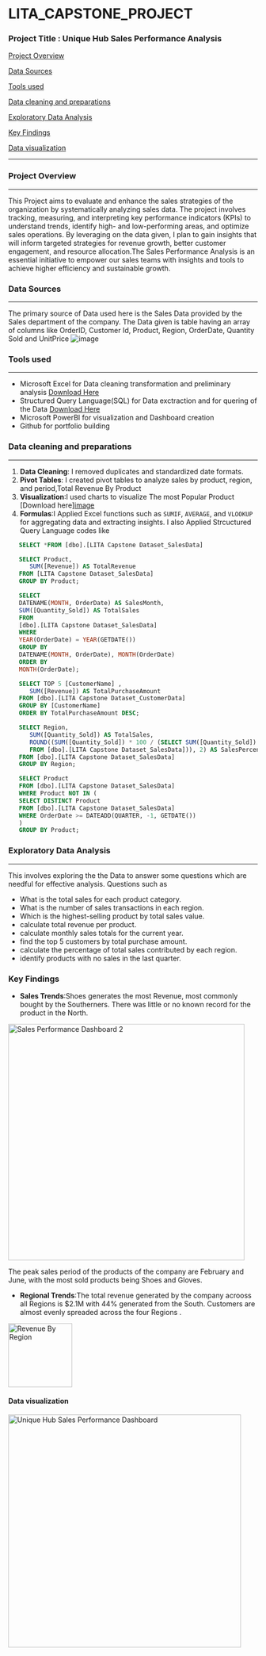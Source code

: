 # LITA_CAPSTONE_PROJECT

###  Project Title : Unique Hub Sales Performance Analysis

[Project Overview](#Project-Overview)

[Data Sources](#Data-Sources)

[Tools used](#Tools-used)

[Data cleaning and preparations](#Data-cleaning-and-preparations)

[Exploratory Data Analysis](#Exploratory-Data-Analysis)

[Key Findings](#Key_Findings)

[Data visualization](#Data_visualization)

---
###  Project Overview
---
This  Project aims to evaluate and enhance the sales strategies of the organization by systematically analyzing sales data. The project involves tracking, measuring, and interpreting key performance indicators (KPIs) to understand trends, identify high- and low-performing areas, and optimize sales operations. By leveraging on the data given, I plan to gain insights that will inform targeted strategies for revenue growth, better customer engagement, and resource allocation.The Sales Performance Analysis  is an essential initiative to empower our sales teams with insights and tools to achieve higher efficiency and sustainable growth.

### Data Sources
---
The primary source of Data used here is the Sales Data provided by the Sales department of the company. The Data given is table having an array of columns like
  OrderID,	Customer Id,	Product,	Region,	OrderDate,	Quantity Sold and	UnitPrice
![image](https://github.com/user-attachments/assets/0e561905-46cf-4250-9549-19f82b821dbe)


###  Tools used
---
- Microsoft Excel for Data cleaning transformation and preliminary analysis [Download Here](https://1drv.ms/x/c/a7c3aecf7c2c74b7/EeAOvisv5DNEjzCCV82C-FQB6oBdZX01oafZ_V36Su7STw?e=9QNaj7)
- Structured Query Language(SQL) for Data exctraction and for quering of the Data [Download Here](https://1drv.ms/u/c/a7c3aecf7c2c74b7/EedFi05BUQhDs4J6Cscuoe4BADTNFx-y2v9Ijh__yjiTCw?e=r62WZn)
- Microsoft PowerBI for visualization and Dashboard creation
- Github for portfolio building

###  Data cleaning and preparations
---

  1. **Data Cleaning**: I removed duplicates and standardized date formats.
  2. **Pivot Tables**: I created pivot tables to analyze sales by product, region, and period,Total Revenue By Product	
  3. **Visualization**:I used charts to visualize The most Popular Product [Download here][image](https://github.com/user-attachments/assets/efb52924-b204-4f35-a6f7-bde18e753003)
  4. **Formulas**:I Applied Excel functions such as `SUMIF`, `AVERAGE`, and `VLOOKUP` for aggregating data and extracting insights.
     I also Applied Strcuctured Query Language codes like

 ```sql
    SELECT *FROM [dbo].[LITA Capstone Dataset_SalesData]
 ```
 ```sql
    SELECT Product, 
       SUM([Revenue]) AS TotalRevenue
    FROM [LITA Capstone Dataset_SalesData]
    GROUP BY Product;
 ```
 ```sql
    SELECT 
    DATENAME(MONTH, OrderDate) AS SalesMonth, 
    SUM([Quantity_Sold]) AS TotalSales
    FROM 
    [dbo].[LITA Capstone Dataset_SalesData]
    WHERE 
    YEAR(OrderDate) = YEAR(GETDATE()) 
    GROUP BY 
    DATENAME(MONTH, OrderDate), MONTH(OrderDate)
    ORDER BY 
    MONTH(OrderDate);  
 ```
 ```sql
    SELECT TOP 5 [CustomerName] , 
       SUM([Revenue]) AS TotalPurchaseAmount
    FROM [dbo].[LITA Capstone Dataset_CustomerData]
    GROUP BY [CustomerName]
    ORDER BY TotalPurchaseAmount DESC;
 ```
 ```sql
    SELECT Region, 
       SUM([Quantity_Sold]) AS TotalSales, 
       ROUND((SUM([Quantity_Sold]) * 100 / (SELECT SUM([Quantity_Sold])
	   FROM [dbo].[LITA Capstone Dataset_SalesData])), 2) AS SalesPercentage
    FROM [dbo].[LITA Capstone Dataset_SalesData]
    GROUP BY Region;
 ```
 ```sql
    SELECT Product
    FROM [dbo].[LITA Capstone Dataset_SalesData]
    WHERE Product NOT IN (
    SELECT DISTINCT Product
    FROM [dbo].[LITA Capstone Dataset_SalesData]
    WHERE OrderDate >= DATEADD(QUARTER, -1, GETDATE()) 
    )
    GROUP BY Product;
  ```

###  Exploratory Data Analysis
---
This involves exploring the the Data to answer some questions which are needful for effective analysis. Questions such as
 - What is the total sales for each product category.
 - What is the number of sales transactions in each region.
 - Which is the highest-selling product by total sales value.
 - calculate total revenue per product.
 - calculate monthly sales totals for the current year.
 - find the top 5 customers by total purchase amount.
 - calculate the percentage of total sales contributed by each region.
 - identify products with no sales in the last quarter.

###  Key Findings
- **Sales Trends**:Shoes generates the most Revenue, most commonly bought by the Southerners.
   There was little or no known record for the product in the North.

 <img width="477" alt="Sales Performance Dashboard 2" src="https://github.com/user-attachments/assets/bead8c38-b1be-4143-b1b3-093dfe787135">
 
  The peak sales period of the products of the company are February and 
  June, with the most sold products being Shoes and Gloves. 
- **Regional Trends**:The  total revenue generated by the company acrooss all Regions is $2.1M with 44% generated from the South.
 Customers are almost evenly spreaded across the four Regions .

<img width="129" alt="Revenue By Region" src="https://github.com/user-attachments/assets/022e9089-c81b-466a-b3a5-80f07e2c09f4">

####  Data visualization

<img width="470" alt="Unique Hub Sales Performance  Dashboard" src="https://github.com/user-attachments/assets/ba335094-b54a-4c89-9190-1847347a98c7">
